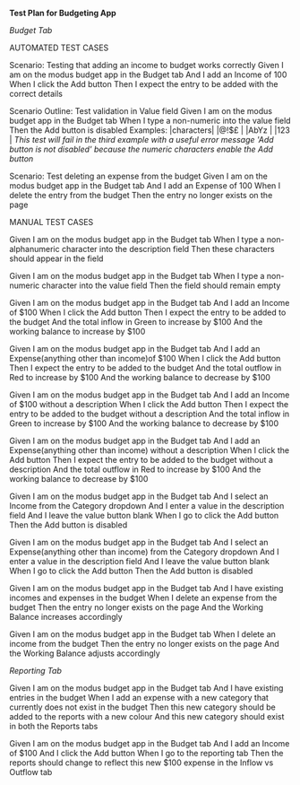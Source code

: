 **Test Plan for Budgeting App**

*Budget Tab*

AUTOMATED TEST CASES

Scenario: Testing that adding an income to budget works correctly
  Given I am on the modus budget app in the Budget tab
  And I add an Income of 100
  When I click the Add button
  Then I expect the entry to be added with the correct details

Scenario Outline: Test validation in Value field
  Given I am on the modus budget app in the Budget tab
  When I type a non-numeric <characters> into the value field
  Then the Add button is disabled
      Examples:
        |characters|
        |@!$£     |
        |AbYz     |
        |123      |
*This test will fail in the third example with a useful error message 'Add button is not disabled' because the numeric characters enable the Add button*

Scenario: Test deleting an expense from the budget
  Given I am on the modus budget app in the Budget tab
  And  I add an Expense of 100
  When I delete the entry from the budget
  Then the entry no longer exists on the page

MANUAL TEST CASES

Given I am on the modus budget app in the Budget tab
When I type a non-alphanumeric character into the description field
Then these characters should appear in the field

Given I am on the modus budget app in the Budget tab
When I type a non-numeric character into the value field
Then the field should remain empty

Given I am on the modus budget app in the Budget tab
And I add an Income of $100
When I click the Add button
Then I expect the entry to be added to the budget
And the total inflow in Green to increase by $100
And the working balance to increase by $100

Given I am on the modus budget app in the Budget tab
And I add an Expense(anything other than income)of $100
When I click the Add button
Then I expect the entry to be added to the budget
And the total outflow in Red to increase by $100
And the working balance to decrease by $100 

Given I am on the modus budget app in the Budget tab
And I add an Income of $100 without a description
When I click the Add button
Then I expect the entry to be added to the budget without a description
And the total inflow in Green to increase by $100
And the working balance to decrease by $100

Given I am on the modus budget app in the Budget tab
And I add an Expense(anything other than income) without a description
When I click the Add button
Then I expect the entry to be added to the budget without a description
And the total outflow in Red to increase by $100
And the working balance to decrease by $100

Given I am on the modus budget app in the Budget tab
And I select an Income from the Category dropdown
And I enter a value in the description field
And I leave the value button blank
When I go to click the Add button
Then the Add button is disabled 

Given I am on the modus budget app in the Budget tab
And I select an Expense(anything other than income) from the Category dropdown
And I enter a value in the description field
And I leave the value button blank
When I go to click the Add button
Then the Add button is disabled 

Given I am on the modus budget app in the Budget tab
And I have existing incomes and expenses in the budget
When I delete an expense from the budget
Then the entry no longer exists on the page
And the Working Balance increases accordingly

Given I am on the modus budget app in the Budget tab
When I delete an income from the budget
Then the entry no longer exists on the page
And the Working Balance adjusts accordingly


*Reporting Tab*

Given I am on the modus budget app in the Budget tab
And I have existing entries in the budget
When I add an expense with a new category that currently does not exist in the budget
Then this new category should be added to the reports with a new colour
And this new category should exist in both the Reports tabs

Given I am on the modus budget app in the Budget tab
And I add an Income of $100 
And I click the Add button
When I go to the reporting tab
Then the reports should change to reflect this new $100 expense in the Inflow vs Outflow tab



